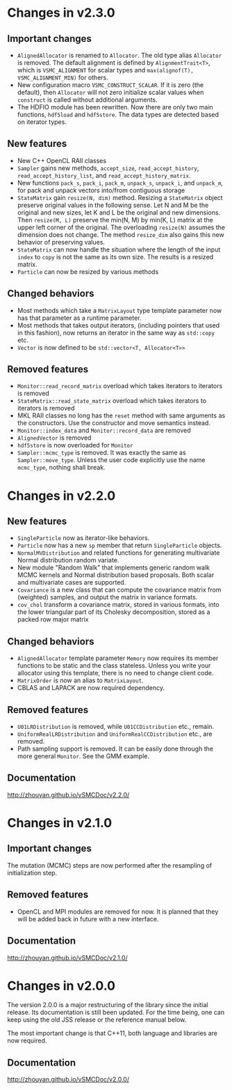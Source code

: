 # Changes in v2.3.0

## Important changes
* `AlignedAllocator` is renamed to `Allocator`. The old type alias `Allocator`
  is removed. The default alignment is defined by `AlignmentTrait<T>`, which is
  `VSMC_ALIGNMENT` for scalar types and `max(alignof(T), VSMC_ALIGNMENT_MIN)`
  for others.
* New configuration macro `VSMC_CONSTRUCT_SCALAR`. If it is zero (the default),
  then `Allocator` will not zero initialize scalar values when `construct` is
  called without additional arguments.
* The HDFIO module has been rewritten. Now there are only two main functions,
  `hdf5load` and `hdf5store`. The data types are detected based on iterator
  types.


## New features

* New C++ OpenCL RAII classes
* `Sampler` gains new methods, `accept_size`, `read_accept_history`,
  `read_accept_history_list`, and `read_accept_history_matrix`.
* New functions `pack_s`, `pack_i`, `pack_m`, `unpack_s`, `unpack_i`, and
  `unpack_m`, for pack and unpack vectors into/from contiguous storage
* `StateMatrix` gain `resize(N, dim)` method. Resizing a `StateMatrix` object
  preserve original values in the following sense. Let N and M be the original
  and new sizes, let K and L be the original and new dimensions. Then
  `resize(M, L)` preserve the min(N, M) by min(K, L) matrix at the upper left
  corner of the original. The overloading `resize(N)` assumes the dimension
  does not change. The method `resize_dim` also gains this new behavior of
  preserving values.
* `StateMatrix` can now handle the situation where the length of the input
  `index` to `copy` is not the same as its own size. The results is a resized
  matrix.
* `Particle` can now be resized by various methods

## Changed behaviors

* Most methods which take a `MatrixLayout` type template parameter now has that
  parameter as a runtime parameter.
* Most methods that takes output iterators, (including pointers that used in
  this fashion), now returns an iterator in the same way as `std::copy` etc.
* `Vector` is now defined to be `std::vector<T, Allocator<T>>`

## Removed features

* `Monitor::read_record_matrix` overload which takes iterators to iterators is
  removed
* `StateMatrix::read_state_matrix` overload which takes iterators to iterators
  is removed
* MKL RAII classes no long has the `reset` method with same arguments as the
  constructors. Use the constructor and move semantics instead.
* `Monitor::index_data` and `Monitor::record_data` are removed
* `AlignedVector` is removed
* `hdf5store` is now overloaded for `Monitor`
* `Sampler::mcmc_type` is removed. It was exactly the same as
  `Sampler::move_type`. Unless the user code explicitly use the name
  `mcmc_type`, nothing shall break.

# Changes in v2.2.0

## New features

* `SingleParticle` now as iterator-like behaviors.
* `Particle` now has a new `sp` member that return `SingleParticle` objects.
* `NormalMVDistribution` and related functions for generating multivariate
  Normal distribution random variate.
* New module "Random Walk" that implements generic random walk MCMC kernels and
  Normal distribution based proposals. Both scalar and multivariate cases are
  supported.
* `Covariance` is a new class that can compute the covariance matrix from
  (weighted) samples, and output the matrix in variance formats.
* `cov_chol` transform a covariance matrix, stored in various formats, into the
  lower triangular part of its Cholesky decomposition, stored as a packed row
  major matrix

## Changed behaviors

* `AlignedAllocator` template parameter `Memory` now requires its member
  functions to be static and the class stateless. Unless you write your
  allocator using this template, there is no need to change client code.
* `MatrixOrder` is now an alias to `MatrixLayout`.
* CBLAS and LAPACK are now required dependency.

## Removed features

* `U01LRDistribution` is removed, while `U01CCDistribution` etc., remain.
* `UniformRealLRDistribution` and `UniformRealCCDistribution` etc., are
  removed.
* Path sampling support is removed. It can be easily done through the more
  general `Monitor`. See the GMM example.

## Documentation
http://zhouyan.github.io/vSMCDoc/v2.2.0/

# Changes in v2.1.0

## Important changes

The mutation (MCMC) steps are now performed after the resampling of
initialization step.

## Removed features

* OpenCL and MPI modules are removed for now. It is planned that they will be
  added back in future with a new interface.

## Documentation
http://zhouyan.github.io/vSMCDoc/v2.1.0/

# Changes in v2.0.0

The version 2.0.0 is a major restructuring of the library since the initial
release. Its documentation is still been updated. For the time being, one can
keep using the old JSS release or the reference manual below.

The most important change is that C++11, both language and libraries are now
required.

## Documentation
http://zhouyan.github.io/vSMCDoc/v2.0.0/

[HDF5]: http://www.hdfgroup.org/HDF5/
[MKL]: https://software.intel.com/en-us/intel-mkl/
[TBB]: https://www.threadingbuildingblocks.org
